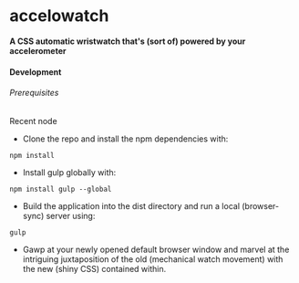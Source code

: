 accelowatch
===========

**A CSS automatic wristwatch that's (sort of) powered by your accelerometer**

#### Development

###### Prerequisites
Recent node

* Clone the repo and install the npm dependencies with:

`npm install`

* Install gulp globally with:

`npm install gulp --global`

* Build the application into the dist directory and run a local (browser-sync) server using:

`gulp`

* Gawp at your newly opened default browser window and marvel at the intriguing juxtaposition of the old (mechanical watch movement) with the new (shiny CSS) contained within.

